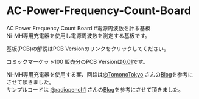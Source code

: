 # AC-Power-Frequency-Count-Board  
AC Power Frequency Count Board #電源周波数を計る基板  
Ni-MH専用充電器を使用し電源周波数を測定する基板です。

基板(PCB)の解説はPCB Versionのリンクをクリックしてください。  
  
コミックマーケット100 販売分のPCB Versionは[0.01](../../tree/main/PCB/0.01/)です。

Ni-MH専用充電器を使用する案、回路は[@TomonoTokyo](https://twitter.com/TomonoTokyo) さんの[Blog](https://tomono.tokyo/)を参考にさせて頂きました。  
サンプルコードは [@radiopench1](https://twitter.com/radiopench1) さんの[Blog](http://radiopench.blog96.fc2.com/)を参考にさせて頂きました。  
